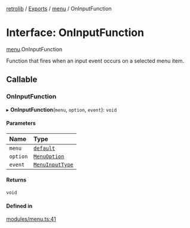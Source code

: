 [retrolib](../README.md) / [Exports](../modules.md) / [menu](../modules/menu.md) / OnInputFunction

# Interface: OnInputFunction

[menu](../modules/menu.md).OnInputFunction

Function that fires when an input event occurs on a selected menu item.

## Callable

### OnInputFunction

▸ **OnInputFunction**(`menu`, `option`, `event`): `void`

#### Parameters

| Name | Type |
| :------ | :------ |
| `menu` | [`default`](../classes/menu.default.md) |
| `option` | [`MenuOption`](../modules/menu.md#menuoption) |
| `event` | [`MenuInputType`](../enums/menu.MenuInputType.md) |

#### Returns

`void`

#### Defined in

[modules/menu.ts:41](https://github.com/philbgarner/retrolib/blob/63effeb/src/modules/menu.ts#L41)
